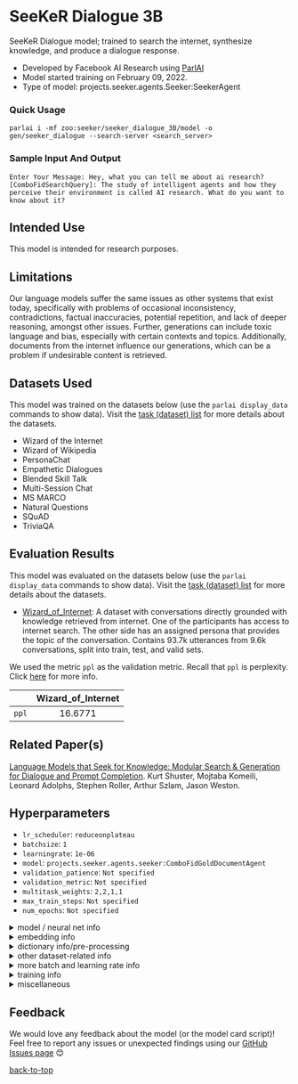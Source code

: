 # SeeKeR Dialogue 3B



SeeKeR Dialogue model; trained to search the internet, synthesize knowledge, and produce a dialogue response.
- Developed by Facebook AI Research using [ParlAI](https://parl.ai/)
-  Model started training on February 09, 2022.
- Type of model: projects.seeker.agents.Seeker:SeekerAgent

### Quick Usage


```
parlai i -mf zoo:seeker/seeker_dialogue_3B/model -o gen/seeker_dialogue --search-server <search_server>
```

### Sample Input And Output

```
Enter Your Message: Hey, what you can tell me about ai research?
[ComboFidSearchQuery]: The study of intelligent agents and how they perceive their environment is called AI research. What do you want to know about it?
```

## Intended Use

This model is intended for research purposes.

## Limitations

Our language models suffer the same issues as other  systems that exist today, specifically with problems of occasional inconsistency, contradictions, factual inaccuracies, potential repetition, and lack of deeper reasoning, amongst other issues. Further, generations can include toxic language and bias, especially with certain contexts and topics. Additionally, documents from the internet influence our generations, which can be a problem if undesirable content is retrieved.


## Datasets Used

This model was trained on the datasets below (use the `parlai display_data` commands to show data). Visit the [task (dataset) list](https://parl.ai/docs/tasks.html) for more details about the datasets.

- Wizard of the Internet
- Wizard of Wikipedia
- PersonaChat
- Empathetic Dialogues
- Blended Skill Talk
- Multi-Session Chat
- MS MARCO
- Natural Questions
- SQuAD
- TriviaQA


## Evaluation Results

This model was evaluated on the datasets below (use the `parlai display_data` commands to show data). Visit the [task (dataset) list](https://parl.ai/docs/tasks.html) for more details about the datasets.

- [Wizard_of_Internet](https://parl.ai/docs/tasks.html#wizard_of_internet): A dataset with conversations directly grounded with knowledge retrieved from internet. One of the participants has access to internet search. The other side has an assigned persona that provides the topic of the conversation. Contains 93.7k utterances from 9.6k conversations, split into train, test, and valid sets.


We used the metric `ppl` as the validation metric. Recall that `ppl` is perplexity. Click [here](https://en.wikipedia.org/wiki/Perplexity) for more info.

|  | Wizard_of_Internet
:---: | :---:
`ppl` | 16.6771



## Related Paper(s)

[Language Models that Seek for Knowledge: Modular Search & Generation for Dialogue and Prompt Completion](https://arxiv.org/abs/2203.13224). Kurt Shuster, Mojtaba Komeili, Leonard Adolphs, Stephen Roller, Arthur Szlam, Jason Weston.

## Hyperparameters



- `lr_scheduler`: ` reduceonplateau `
- `batchsize`: ` 1 `
- `learningrate`: ` 1e-06 `
- `model`: ` projects.seeker.agents.seeker:ComboFidGoldDocumentAgent `
- `validation_patience`: ` Not specified `
- `validation_metric`: ` Not specified `
- `multitask_weights`: ` 2,2,1,1 `
- `max_train_steps`: ` Not specified `
- `num_epochs`: ` Not specified `
<details>
 <summary> model / neural net info </summary>
 <br>

- `n_layers`: ` 22 `
- `ffn_size`: ` 8192 `
- `dropout`: ` 0.1 `
- `n_heads`: ` 32 `
- `n_positions`: ` 1024 `
- `variant`: ` prelayernorm `
- `activation`: ` gelu `
- `output_scaling`: ` 1.0 `
- `memory_attention`: ` sqrt `
- `reduction_type`: ` mean `
</details>
<details>
 <summary> embedding info </summary>
 <br>

- `retriever_embedding_size`: ` 768 `
- `embedding_projection`: ` random `
- `embedding_type`: ` random `
- `learn_positional_embeddings`: ` True `
- `embedding_size`: ` 2048 `
- `learn_embeddings`: ` True `
- `share_word_embeddings`: ` True `
- `embeddings_scale`: ` True `
</details>
<details>
 <summary> dictionary info/pre-processing </summary>
 <br>

- `dict_maxtokens`: ` -1 `
- `dict_max_ngram_size`: ` -1 `
- `dict_unktoken`: ` __unk__ `
- `dict_endtoken`: ` __end__ `
- `dict_tokenizer`: ` gpt2 `
- `dict_class`: ` parlai.core.dict:DictionaryAgent `
- `dict_starttoken`: ` __start__ `
- `cap_num_predictions`: ` 100 `
- `dict_textfields`: ` text,labels `
- `dict_nulltoken`: ` __null__ `
- `dict_language`: ` english `
</details>
<details>
 <summary> other dataset-related info </summary>
 <br>

- `truncate`: ` 1000 `
- `text_truncate`: ` 1000 `
- `label_truncate`: ` 128 `
- `split_lines`: ` True `
- `task`: ` projects.seeker.tasks.knowledge:KnowledgeTeacher,projects.seeker.tasks.knowledge:DialogueTeacher,projects.seeker.tasks.knowledge:SearchQueryTeacher,projects.seeker.tasks.knowledge:SearchDecisionTeacher `
</details>
<details>
 <summary> more batch and learning rate info </summary>
 <br>

- `encode_candidate_vecs_batchsize`: ` 256 `
- `invsqrt_lr_decay_gamma`: ` -1 `
- `lr_scheduler_decay`: ` 0.5 `
- `lr_scheduler_patience`: ` 3 `
</details>
<details>
 <summary> training info </summary>
 <br>

- `optimizer`: ` adamw `
- `gradient_clip`: ` 1.0 `
- `adam_eps`: ` 1e-08 `
- `nesterov`: ` True `
- `nus`: ` [0.7] `
- `betas`: ` [0.9, 0.999] `
- `warmup_updates`: ` 100 `
- `warmup_rate`: ` 0.0001 `
- `update_freq`: ` 1 `
- `fp16`: ` True `
</details>
<details>
 <summary> miscellaneous </summary>
 <br>

- `splitted_chunk_length`: ` 256 `
- `rag_model_type`: ` token `
- `gold_knowledge_passage_key`: ` checked_sentence `
- `max_doc_token_length`: ` 256 `
- `compressed_indexer_factory`: ` IVF4096_HNSW128,PQ128 `
- `beam_context_block_ngram`: ` -1 `
- `search_query_generator_beam_size`: ` 1 `
- `temperature`: ` 1.0 `
- `dpr_num_docs`: ` 25 `
- `history_add_global_end_token`: ` end `
- `doc_chunks_ranker`: ` head `
- `n_decoder_layers`: ` 22 `
- `loglevel`: ` info `
- `rag_query_truncate`: ` 512 `
- `topk`: ` 10 `
- `gold_knowledge_title_key`: ` title `
- `min_doc_token_length`: ` 64 `
- `rag_retriever_type`: ` observation_echo_retriever `
- `rag_turn_marginalize`: ` doc_then_turn `
- `hnsw_indexer_store_n`: ` 128 `
- `search_query_generator_text_truncate`: ` 512 `
- `regret_intermediate_maxlen`: ` 32 `
- `codes_attention_type`: ` basic `
- `adafactor_eps`: ` [1e-30, 0.001] `
- `n_ranked_doc_chunks`: ` 1 `
- `hnsw_ef_construction`: ` 200 `
- `beam_size`: ` 1 `
- `indexer_buffer_size`: ` 65536 `
- `poly_attention_num_heads`: ` 4 `
- `image_cropsize`: ` 224 `
- `interactive_candidates`: ` fixed `
- `indexer_type`: ` compressed `
- `candidates`: ` inline `
- `compressed_indexer_nprobe`: ` 64 `
- `beam_block_ngram`: ` -1 `
- `hnsw_ef_search`: ` 128 `
- `doc_chunk_split_mode`: ` word `
- `image_size`: ` 256 `
- `rag_turn_n_turns`: ` 2 `
- `codes_attention_num_heads`: ` 4 `
- `beam_length_penalty`: ` 0.65 `
- `n_encoder_layers`: ` 22 `
- `n_docs`: ` 5 `
- `skip_generation`: ` True `
- `search_query_generator_inference`: ` greedy `
- `tfidf_max_doc_paragraphs`: ` -1 `
- `eval_candidates`: ` inline `
- `poly_n_codes`: ` 64 `
- `encode_candidate_vecs`: ` True `
- `polyencoder_init_model`: ` wikito `
- `poly_score_initial_lambda`: ` 0.5 `
- `beam_min_length`: ` 1 `
- `checkpoint_activations`: ` True `
- `datatype`: ` train `
- `rag_retriever_query`: ` full_history `
- `t5_model_arch`: ` t5-base `
- `inference`: ` greedy `
- `fixed_candidate_vecs`: ` reuse `
- `fp16_impl`: ` safe `
- `poly_attention_type`: ` basic `
- `use_reply`: ` label `
- `beam_block_full_context`: ` True `
- `force_fp16_tokens`: ` True `
- `image_mode`: ` raw `
- `query_model`: ` bert `
- `search_query_generator_beam_min_length`: ` 1 `
- `beam_delay`: ` 30 `
- `rank_top_k`: ` -1 `
- `generation_model`: ` bart `
- `rag_turn_discount_factor`: ` 1.0 `
- `topp`: ` 0.9 `
- `repeat_blocking_heuristic`: ` True `
- `skip_retrieval_key`: ` skip_retrieval `
- `woi_doc_chunk_size`: ` 500 `
- `polyencoder_type`: ` codes `
- `share_encoders`: ` True `
</details>

## Feedback

We would love any feedback about the model (or the model card script)! Feel free to report any issues or unexpected findings using our [GitHub Issues page](https://github.com/facebookresearch/ParlAI/issues) :blush:


[back-to-top](#seeker-dialogue-3b)
